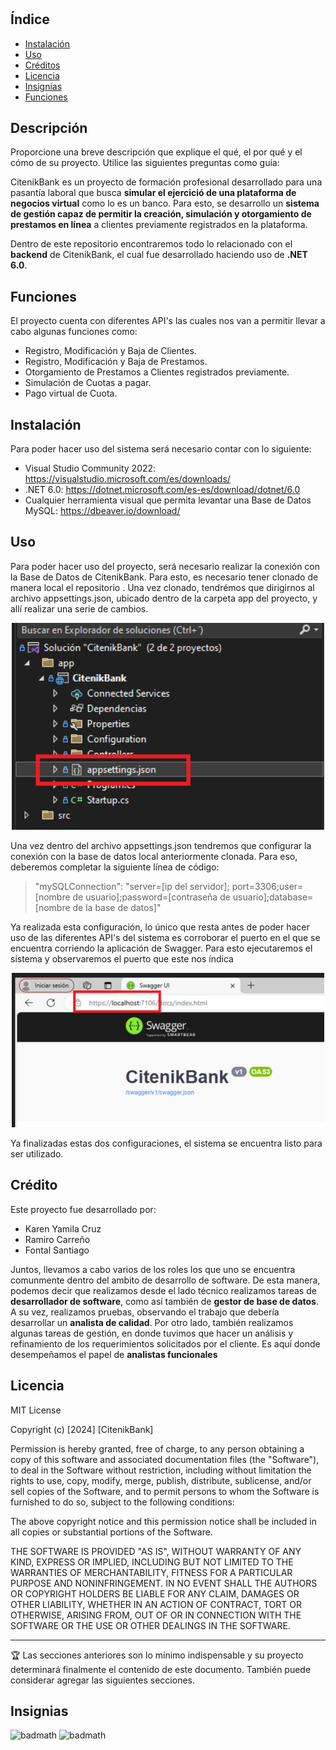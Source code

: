 # <Citenik-Bank-Backend>

## Índice

- [Instalación](#instalación)
- [Uso](#uso)
- [Créditos](#créditos)
- [Licencia](#licencia)
- [Insignias](#insignias)
- [Funciones](#funciones)

## Descripción

Proporcione una breve descripción que explique el qué, el por qué y el cómo de su proyecto. Utilice las siguientes preguntas como guía:

CitenikBank es un proyecto de formación profesional desarrollado para una pasantía laboral que busca **simular el ejercició de una plataforma de negocios virtual** 
como lo es un banco. Para esto, se desarrollo un **sistema de gestión capaz de permitir la creación, simulación y otorgamiento de prestamos en línea** a clientes previamente registrados en la plataforma. 

Dentro de este repositorio encontraremos todo lo relacionado con el **backend** de CitenikBank, el cual fue desarrollado haciendo uso de **.NET 6.0**.

## Funciones

El proyecto cuenta con diferentes API's las cuales nos van a permitir llevar a cabo algunas funciones como:
* Registro, Modificación y Baja de Clientes.
* Registro, Modificación y Baja de Prestamos.
* Otorgamiento de Prestamos a Clientes registrados previamente.
* Simulación de Cuotas a pagar.
* Pago virtual de Cuota.

## Instalación

Para poder hacer uso del sistema será necesario contar con lo siguiente:

* Visual Studio Community 2022: https://visualstudio.microsoft.com/es/downloads/ 
* .NET 6.0: https://dotnet.microsoft.com/es-es/download/dotnet/6.0
* Cualquier herramienta visual que permita levantar una Base de Datos MySQL: https://dbeaver.io/download/

## Uso

Para poder hacer uso del proyecto, será necesario realizar la conexión con la Base de Datos de CitenikBank. Para esto, es necesario tener clonado de manera local
el repositorio <Nombre del Repo>. Una vez clonado, tendrémos que dirigirnos al archivo appsettings.json, ubicado dentro de la carpeta app del proyecto, y allí realizar
una serie de cambios.

<div align=center>
  <img src="assets/images/conexionBD.png" alt="drawing" width="500"/>
</div>

Una vez dentro del archivo appsettings.json tendremos que configurar la conexión con la base de datos local anteriormente clonada. Para eso, deberemos completar la siguiente línea de código:

>  "mySQLConnection": "server=[ip del servidor]; port=3306;user=[nombre de usuario];password=[contraseña de usuario];database=[nombre de la base de datos]"

Ya realizada esta configuración, lo único que resta antes de poder hacer uso de las diferentes API's del sistema es corroborar el puerto en el que se encuentra
corriendo la aplicación de Swagger. Para esto ejecutaremos el sistema y observaremos el puerto que este nos índica

<div align=center>
  <img src="assets/images/puertoSwagger.png" alt="drawing" width="500"/>
</div>

Ya finalizadas estas dos configuraciones, el sistema se encuentra listo para ser utilizado.

## Crédito

Este proyecto fue desarrollado por: 
* Karen Yamila Cruz 
* Ramiro Carreño
* Fontal Santiago

Juntos, llevamos a cabo varios de los roles los que uno se encuentra comunmente dentro del ambito de desarrollo de software. De esta manera, podemos decir que realizamos
desde el lado técnico realizamos tareas de **desarrollador de software**, como así también de **gestor de base de datos**. A su vez, realizamos pruebas, observando el trabajo que debería
desarrollar un **analista de calidad**. Por otro lado, también realizamos algunas tareas de gestión, en donde tuvimos que hacer un análisis y refinamiento de los requerimientos solicitados por el cliente. Es aquí donde desempeñamos el papel de **analistas funcionales**

## Licencia

MIT License

Copyright (c) [2024] [CitenikBank]

Permission is hereby granted, free of charge, to any person obtaining a copy
of this software and associated documentation files (the "Software"), to deal
in the Software without restriction, including without limitation the rights
to use, copy, modify, merge, publish, distribute, sublicense, and/or sell
copies of the Software, and to permit persons to whom the Software is
furnished to do so, subject to the following conditions:

The above copyright notice and this permission notice shall be included in all
copies or substantial portions of the Software.

THE SOFTWARE IS PROVIDED "AS IS", WITHOUT WARRANTY OF ANY KIND, EXPRESS OR
IMPLIED, INCLUDING BUT NOT LIMITED TO THE WARRANTIES OF MERCHANTABILITY,
FITNESS FOR A PARTICULAR PURPOSE AND NONINFRINGEMENT. IN NO EVENT SHALL THE
AUTHORS OR COPYRIGHT HOLDERS BE LIABLE FOR ANY CLAIM, DAMAGES OR OTHER
LIABILITY, WHETHER IN AN ACTION OF CONTRACT, TORT OR OTHERWISE, ARISING FROM,
OUT OF OR IN CONNECTION WITH THE SOFTWARE OR THE USE OR OTHER DEALINGS IN THE
SOFTWARE.

---

🏆 Las secciones anteriores son lo mínimo indispensable y su proyecto determinará finalmente el contenido de este documento. También puede considerar agregar las siguientes secciones.

## Insignias

![badmath](https://img.shields.io/badge/.net-purple)
![badmath](https://img.shields.io/badge/business%20platform-black)

